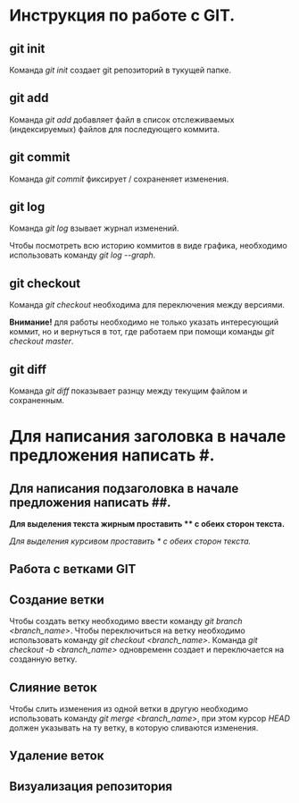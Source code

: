 # Инструкция по работе с GIT.

## git init
Команда *git init* создает git репозиторий в тукущей папке.

## git add
Команда *git add* добавляет файл в список отслеживаемых (индексируемых) файлов для последующего коммита.

## git commit 
Команда *git commit* фиксирует / сохраненяет изменения.

## git log
Команда *git log* взывает журнал изменений.

Чтобы посмотреть всю историю коммитов в виде графика, необходимо использовать команду *git log --graph*.

## git checkout
Команда *git checkout* необходима для переключения между версиями.

**Внимание!** для работы необходимо не только указать интересующий коммит, но и вернуться в тот, где работаем при помощи команды *git checkout master*.

## git diff
Команда *git diff* показывает разнцу между текущим файлом и сохраненным.

# Для написания заголовка в начале предложения написать #.
## Для написания подзаголовка в начале предложения написать ##.

**Для выделения текста жирным проставить ** с обеих сторон текста.**

*Для выделения курсивом проставить * с обеих сторон текста.*

## Работа с ветками GIT

## Создание ветки
Чтобы создать ветку необходимо ввести команду *git branch <branch_name>*.
Чтобы переключиться на ветку необходимо использовать команду *git checkout <branch_name>*. 
Команда *git checkout -b <branch_name>* одновременн создает и переключается на созданную ветку.
## Слияние веток
Чтобы слить изменения из одной ветки в другую необходимо использовать команду *git merge <branch_name>*, при этом курсор *HEAD* должен указывать на ту ветку, в которую сливаются изменения.
## Удаление веток

## Визуализация репозитория